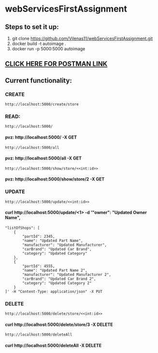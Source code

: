 # webServicesFirstAssignment
## Steps to set it up:
1. git clone https://github.com/Vilenas11/webServicesFirstAssignment.git
2. docker build -t autoimage .
3. docker run -p 5000:5000 autoimage


## [CLICK HERE FOR POSTMAN LINK](https://documenter.getpostman.com/view/33877517/2sA35D74jP#326993ab-b765-4e53-852a-d900f976bb35)

## Current functionality: 

### CREATE
```
http://localhost:5000/create/store 
```

### READ:
```
http://localhost:5000/ 
```
#### pvz: http://localhost:5000/ -X GET
```
http://localhost:5000/all 
```
#### pvz: http://localhost:5000/all -X GET
```
http://localhost:5000/show/store/<<int:id>>
```
#### pvz: http://localhost:5000/show/store/2 -X GET

### UPDATE
```
http://localhost:5000/update/<<int:id>>
```
#### curl http://localhost:5000/update/<1> -d '"owner": "Updated Owner Name",
    "listOfShops": [
        {
            "partId": 2345,
            "name": "Updated Part Name",
            "manufacturer": "Updated Manufacturer",
            "carBrand": "Updated Car Brand",
            "category": "Updated Category"
        },
        {
            "partId": 4555,
            "name": "Updated Part Name 2",
            "manufacturer": "Updated Manufacturer 2",
            "carBrand": "Updated Car Brand 2",
            "category": "Updated Category 2"
        }
    ]' -H "Content-Type: application/json" -X PUT

### DELETE
```
http://localhost:5000/delete/store/<<int:id>>
```
#### curl http://localhost:5000/delete/store/3 -X DELETE
```
http://localhost:5000/deleteAll
```
#### curl http://localhost:5000/deleteAll -X DELETE
